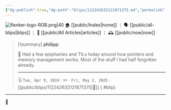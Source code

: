 ```yaml
---
{"dg-publish":true,"dg-path":"blips/112242632121871375.md","permalink":"/blips/112242632121871375/","title":"philipp on mastodon @ 2024-04-09"}
---
```



<div class="transclusion internal-embed is-loaded"><div class="markdown-embed">




![flenker-logo-RGB.png|40](/img/user/attachments/flenker-logo-RGB.png)
🏠 [[public/Index\|home]]  ⋮ 🗣️ [[public/all-blips\|blips]] ⋮  📝 [[public/All Articles\|articles]]  ⋮ 🕰️ [[public/now\|now]]


</div></div>


> [!summary] **philipp**:
>
> 🧠 Had a few epiphanies and TILs today around how pointers and memory management works. Most of the stuff I had half forgotten already.
> - - -
>
> 🗓️ <code>Tue, Apr 9, 2024</code>  · ✏️ <code> Fri, May 2, 2025</code>  · [[public/blips/112242632121871375\|🔗]]
{ #blip}


- - -

 👾
